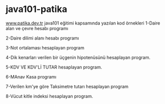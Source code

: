 # java101-patika
www.patika.dev.tr java101 eğitimi kapsamında yazılan kod örnekleri
1-Daire alan ve çevre hesabı programı

2-Daire dilimi alanı hesabı programı

3-Not ortalaması hesaplayan program

4-Dik kenarları verilen bir üçgenin hipotenüsünü hesaplayan program.

5-KDV VE KDV'Lİ TUTAR hesaplayan program.

6-MAnav Kasa programı

7-Verilen km'ye göre Taksimetre tutarı hesaplayan program 

8-Vücut kitle indeksi hesaplayan program.
